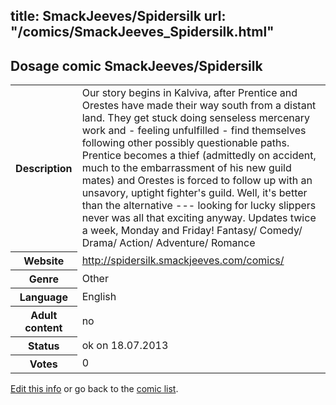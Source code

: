 title: SmackJeeves/Spidersilk
url: "/comics/SmackJeeves_Spidersilk.html"
---
Dosage comic SmackJeeves/Spidersilk
-----------------------------------------

<p id="msg"></p>
<script type="text/javascript">
if (window.location.search === '?edit_info_mail=sent_ok') {
  var elem = document.getElementById("msg");
  elem.innerHTML = 'Edited information sucessfully sent for review, which is usually done daily. Thanks!';
  elem.className = 'ok';
}
</script>
<table class="comicinfo">
<tr>
<th>Description</th><td>Our story begins in Kalviva, after Prentice and Orestes have made their way south from a distant land. They get stuck doing senseless mercenary work and - feeling unfulfilled - find themselves following other possibly questionable paths. Prentice becomes a thief (admittedly on accident, much to the embarrassment of his new guild mates) and Orestes is forced to follow up with an unsavory, uptight fighter's guild. Well, it's better than the alternative --- looking for lucky slippers never was all that exciting anyway. Updates twice a week, Monday and Friday! Fantasy/ Comedy/ Drama/ Action/ Adventure/ Romance</td>
</tr>
<tr>
<th>Website</th><td><a href="http://spidersilk.smackjeeves.com/comics/">http://spidersilk.smackjeeves.com/comics/</a></td>
</tr>
<tr>
<th>Genre</th><td>Other</td>
</tr>
<tr>
<th>Language</th><td>English</td>
</tr>
<tr>
<th>Adult content</th><td>no</td>
</tr>
<tr>
<th>Status</th><td>ok on 18.07.2013</td>
</tr>
<tr>
<th>Votes</th><td>0</td>
</tr>
</table>

[Edit this info](SmackJeeves_Spidersilk_edit.html) or go back to the [comic list](../comic-index.html).
